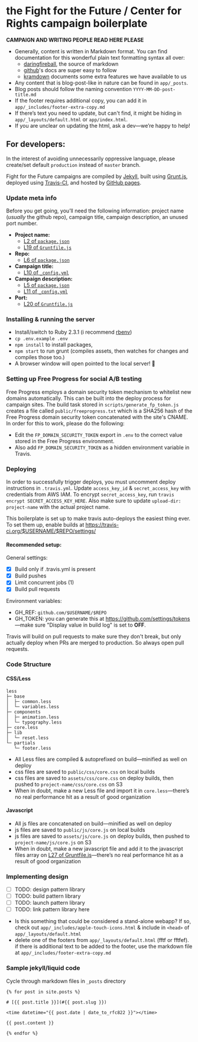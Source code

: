 # the Fight for the Future / Center for Rights campaign boilerplate

**CAMPAIGN AND WRITING PEOPLE READ HERE PLEASE**

- Generally, content is written in Markdown format. You can find documentation
for this wonderful plain text formatting syntax all over:
    - [daringfireball][07], the source of markdown
    - [github][08]'s docs are super easy to follow
    - [kramdown][09] documents some extra features we have available to us
- Any content that is blog-post-like in nature can be found in `app/_posts`.
- Blog posts should follow the naming convention `YYYY-MM-DD-post-title.md`
- If the footer requires additional copy, you can add it in `app/_includes/footer-extra-copy.md`
- If there’s text you need to update, but can't find, it might be hiding in `app/_layouts/default.html` or `app/index.html`.
- If you are unclear on updating the html, ask a dev—we’re happy to help!

## For developers:

In the interest of avoiding unnecessarily oppressive language, please create/set default `production` instead of `master` branch.

Fight for the Future campaigns are compiled by [Jekyll][03], built using [Grunt.js][04], deployed using [Travis-CI][02], and hosted by [GitHub pages][06].

### Update meta info

Before you get going, you’ll need the following information: project name (_usually_ the github repo), campaign title, campaign description, an unused port number.

- **Project name:**
  - [L2 of `package.json`][11]
  - [L19 of `Gruntfile.js`][12]
- **Repo:**
  - [L6 of `package.json`][15]
- **Campaign title:**
  - [L10 of `_config.yml`][10]
- **Campaign description:**
  - [L5 of `package.json`][13]
  - [L11 of `_config.yml`][14]
- **Port:**
  - [L20 of `Gruntfile.js`][16]

### Installing & running the server

- Install/switch to Ruby 2.3.1 (i recommend [rbenv][01])
- `cp .env.example .env`
- `npm install` to install packages,
- `npm start` to run grunt (compiles assets, then watches for changes and compiles those too.)
- A browser window will open pointed to the local server! 🎉

### Setting up Free Progress for social A/B testing

Free Progress employs a domain security token mechanism to whitelist new domains automatically. This can be built into the deploy process for campaign sites. The build task stored in `scripts/generate_fp_token.js` creates a file called `public/freeprogress.txt` which is a SHA256 hash of the Free Progress domain security token concatenated with the site's CNAME. In order for this to work, please do the following:

- Edit the `FP_DOMAIN_SECURITY_TOKEN` export in `.env` to the correct value stored in the Free Progress environment.
- Also add `FP_DOMAIN_SECURITY_TOKEN` as a hidden environment variable in Travis.

### Deploying

In order to successfully trigger deploys, you must uncomment deploy instructions in `.travis.yml`. Update `access_key_id` & `secret_access_key` with credentials from AWS IAM. To encrypt `secret_access_key`, run `travis encrypt SECRET_ACCESS_KEY_HERE`. Also make sure to update `upload-dir: project-name` with the actual project name.

This boilerplate is set up to make travis auto-deploys the easiest thing ever. To set them up, enable builds at https://travis-ci.org/$USERNAME/$REPO/settings/

#### Recommended setup:

General settings:

- [X] Build only if .travis.yml is present
- [X] Build pushes
- [X] Limit concurrent jobs (1)
- [X] Build pull requests

Environment variables:

- GH_REF: `github.com/$USERNAME/$REPO`
- GH_TOKEN: you can generate this at <https://github.com/settings/tokens>—make sure "Display value in build log" is set to **OFF**.

Travis will build on pull requests to make sure they don't break, but only actually deploy when PRs are merged to production. So always open pull requests.

### Code Structure

#### CSS/Less

```
less
├─ base
│  ├─ common.less
│  └─ variables.less
├─ components
│  ├─ animation.less
│  └─ typography.less
├─ core.less
├─ lib
│  └─ reset.less
└─ partials
   └─ footer.less
```

- All Less files are compiled & autoprefixed on build—minified as well on deploy
- css files are saved to `public/css/core.css` on local builds
- css files are saved to `assets/css/core.css` on deploy builds, then pushed to `project-name/css/core.css` on S3
- When in doubt, make a new Less file and import it in `core.less`—there’s no real performance hit as a result of good organization

#### Javascript

- All js files are concatenated on build—minified as well on deploy
- js files are saved to `public/js/core.js` on local builds
- js files are saved to `assets/js/core.js` on deploy builds, then pushed to `project-name/js/core.js` on S3
- When in doubt, make a new javascript file and add it to the javascript files array on [L27 of Gruntfile.js][17]—there’s no real performance hit as a result of good organization

### Implementing design

- [ ] TODO: design pattern library
- [ ] TODO: build pattern library
- [ ] TODO: launch pattern library
- [ ] TODO: link pattern library here

- Is this something that could be considered a stand-alone webapp? If so, check out `app/_includes/apple-touch-icons.html` & include in `<head>` of `app/_layouts/default.html`
- delete one of the footers from `app/_layouts/default.html` (fftf or fftfef). if there is additional text to be added to the footer, use the markdown file at `app/_includes/footer-extra-copy.md`

### Sample jekyll/liquid code

Cycle through markdown files in `_posts` directory

```liquid
{% for post in site.posts %}

# [{{ post.title }}](#{{ post.slug }})

<time datetime="{{ post.date | date_to_rfc822 }}"></time>

{{ post.content }}

{% endfor %}
```

[01]: https://github.com/sstephenson/rbenv
[02]: https://docs.travis-ci.com/
[03]: http://jekyllrb.com/docs/home/
[04]: http://gruntjs.com/getting-started
[05]: https://github.com/Shopify/liquid/wiki/Liquid-for-Designers
[06]: https://help.github.com/categories/github-pages-basics/

[07]: http://daringfireball.net/projects/markdown/syntax
[08]: https://help.github.com/articles/markdown-basics/
[09]: http://kramdown.gettalong.org/syntax.html

[10]: https://github.com/fightforthefuture/fftf-campaign-boilerplate/blob/production/_config.yml#L10
[11]: https://github.com/fightforthefuture/fftf-campaign-boilerplate/blob/production/package.json#L2
[12]: https://github.com/fightforthefuture/fftf-campaign-boilerplate/blob/production/Gruntfile.js#L19
[13]: https://github.com/fightforthefuture/fftf-campaign-boilerplate/blob/production/package.json#L5
[14]: https://github.com/fightforthefuture/fftf-campaign-boilerplate/blob/production/_config.yml#L11
[15]: https://github.com/fightforthefuture/fftf-campaign-boilerplate/blob/production/package.json#L6
[16]: https://github.com/fightforthefuture/fftf-campaign-boilerplate/blob/production/Gruntfile.js#L20

[17]: https://github.com/fightforthefuture/fftf-campaign-boilerplate/blob/production/Gruntfile.js#L27
